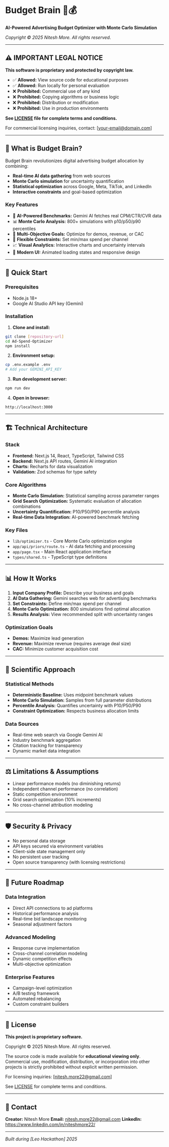 # Budget Brain 🧠💰

**AI-Powered Advertising Budget Optimizer with Monte Carlo Simulation**

*Copyright © 2025 Nitesh More. All rights reserved.*

---

## ⚠️ IMPORTANT LEGAL NOTICE

**This software is proprietary and protected by copyright law.**

- ✅ **Allowed:** View source code for educational purposes
- ✅ **Allowed:** Run locally for personal evaluation
- ❌ **Prohibited:** Commercial use of any kind
- ❌ **Prohibited:** Copying algorithms or business logic
- ❌ **Prohibited:** Distribution or modification
- ❌ **Prohibited:** Use in production environments

**See [LICENSE](./LICENSE) file for complete terms and conditions.**

For commercial licensing inquiries, contact: [your-email@domain.com]

---

## 🎯 What is Budget Brain?

Budget Brain revolutionizes digital advertising budget allocation by combining:
- **Real-time AI data gathering** from web sources
- **Monte Carlo simulation** for uncertainty quantification  
- **Statistical optimization** across Google, Meta, TikTok, and LinkedIn
- **Interactive constraints** and goal-based optimization

### Key Features
- 🤖 **AI-Powered Benchmarks:** Gemini AI fetches real CPM/CTR/CVR data
- 📊 **Monte Carlo Analysis:** 800+ simulations with p10/p50/p90 percentiles
- 🎯 **Multi-Objective Goals:** Optimize for demos, revenue, or CAC
- 🔧 **Flexible Constraints:** Set min/max spend per channel
- 📈 **Visual Analytics:** Interactive charts and uncertainty intervals
- 🎨 **Modern UI:** Animated loading states and responsive design

---

## 🚀 Quick Start

### Prerequisites
- Node.js 18+ 
- Google AI Studio API key (Gemini)

### Installation

1. **Clone and install:**
```bash
git clone [repository-url]
cd Ad-Spend-Optimizer
npm install
```

2. **Environment setup:**
```bash
cp .env.example .env
# Add your GEMINI_API_KEY
```

3. **Run development server:**
```bash
npm run dev
```

4. **Open in browser:**
```
http://localhost:3000
```

---

## 🏗️ Technical Architecture

### Stack
- **Frontend:** Next.js 14, React, TypeScript, Tailwind CSS
- **Backend:** Next.js API routes, Gemini AI integration
- **Charts:** Recharts for data visualization
- **Validation:** Zod schemas for type safety

### Core Algorithms
- **Monte Carlo Simulation:** Statistical sampling across parameter ranges
- **Grid Search Optimization:** Systematic evaluation of allocation combinations
- **Uncertainty Quantification:** P10/P50/P90 percentile analysis
- **Real-time Data Integration:** AI-powered benchmark fetching

### Key Files
- `lib/optimizer.ts` - Core Monte Carlo optimization engine
- `app/api/priors/route.ts` - AI data fetching and processing
- `app/page.tsx` - Main React application interface
- `types/shared.ts` - TypeScript type definitions

---

## 📊 How It Works

1. **Input Company Profile:** Describe your business and goals
2. **AI Data Gathering:** Gemini searches web for advertising benchmarks  
3. **Set Constraints:** Define min/max spend per channel
4. **Monte Carlo Optimization:** 800 simulations find optimal allocation
5. **Results Analysis:** View recommended split with uncertainty ranges

### Optimization Goals
- **Demos:** Maximize lead generation
- **Revenue:** Maximize revenue (requires average deal size)
- **CAC:** Minimize customer acquisition cost

---

## 🔬 Scientific Approach

### Statistical Methods
- **Deterministic Baseline:** Uses midpoint benchmark values
- **Monte Carlo Simulation:** Samples from full parameter distributions
- **Percentile Analysis:** Quantifies uncertainty with P10/P50/P90
- **Constraint Optimization:** Respects business allocation limits

### Data Sources
- Real-time web search via Google Gemini AI
- Industry benchmark aggregation
- Citation tracking for transparency
- Dynamic market data integration

---

## ⚖️ Limitations & Assumptions

- Linear performance models (no diminishing returns)
- Independent channel performance (no correlation)
- Static competition environment
- Grid search optimization (10% increments)
- No cross-channel attribution modeling

---

## 🛡️ Security & Privacy

- No personal data storage
- API keys secured via environment variables
- Client-side state management only
- No persistent user tracking
- Open source transparency (with licensing restrictions)

---

## 🔮 Future Roadmap

### Data Integration
- Direct API connections to ad platforms
- Historical performance analysis
- Real-time bid landscape monitoring
- Seasonal adjustment factors

### Advanced Modeling
- Response curve implementation
- Cross-channel correlation modeling
- Dynamic competition effects
- Multi-objective optimization

### Enterprise Features
- Campaign-level optimization
- A/B testing framework
- Automated rebalancing
- Custom constraint builders

---

## 📄 License

**This project is proprietary software.** 

Copyright © 2025 Nitesh More. All rights reserved.

The source code is made available for **educational viewing only**. Commercial use, modification, distribution, or incorporation into other projects is strictly prohibited without explicit written permission.

For licensing inquiries: [nitesh.more22@gmail.com]

See [LICENSE](./LICENSE) for complete terms and conditions.

---

## 🤝 Contact

**Creator:** Nitesh More
**Email:** nitesh.more22@gmail.com 
**LinkedIn:** https://www.linkedin.com/in/niteshmore22/ 

---

*Built during [Leo Hackathon] 2025*
